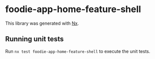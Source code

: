# foodie-app-home-feature-shell

This library was generated with [Nx](https://nx.dev).

## Running unit tests

Run `nx test foodie-app-home-feature-shell` to execute the unit tests.
